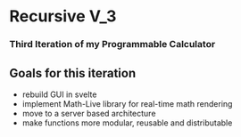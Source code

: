 # Recursive V_3
### Third Iteration of my Programmable Calculator 
## Goals for this iteration
- rebuild GUI in svelte
- implement Math-Live library for real-time math rendering
- move to a server based architecture
- make functions more modular, reusable and distributable